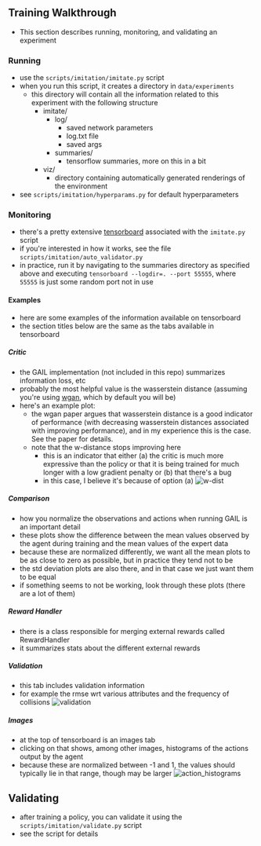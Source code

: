 ## Training Walkthrough
- This section describes running, monitoring, and validating an experiment

### Running
- use the `scripts/imitation/imitate.py` script
- when you run this script, it creates a directory in `data/experiments`
    + this directory will contain all the information related to this experiment with the following structure
        * imitate/
            - log/
                + saved network parameters
                + log.txt file 
                + saved args
            - summaries/
                + tensorflow summaries, more on this in a bit
        * viz/
            - directory containing automatically generated renderings of the environment
- see `scripts/imitation/hyperparams.py` for default hyperparameters

### Monitoring
- there's a pretty extensive [tensorboard](https://www.tensorflow.org/get_started/summaries_and_tensorboard) associated with the `imitate.py` script
- if you're interested in how it works, see the file `scripts/imitation/auto_validator.py`
- in practice, run it by navigating to the summaries directory as specified above and executing `tensorboard --logdir=. --port 55555`, where `55555` is just some random port not in use

#### Examples
- here are some examples of the information available on tensorboard
- the section titles below are the same as the tabs available in tensorboard

##### Critic
- the GAIL implementation (not included in this repo) summarizes information loss, etc
- probably the most helpful value is the wasserstein distance (assuming you're using [wgan](https://arxiv.org/abs/1701.07875), which by default you will be)
- here's an example plot:
    + the wgan paper argues that wasserstein distance is a good indicator of performance (with decreasing wasserstein distances associated with improving performance), and in my experience this is the case. See the paper for details.
    + note that the w-distance stops improving here 
        * this is an indicator that either (a) the critic is much more expressive than the policy or that it is being trained for much longer with a low gradient penalty or (b) that there's a bug 
        * in this case, I believe it's because of option (a)
![w-dist](../media/w-dist.png)

##### Comparison
- how you normalize the observations and actions when running GAIL is an important detail
- these plots show the difference between the mean values observed by the agent during training and the mean values of the expert data
- because these are normalized differently, we want all the mean plots to be as close to zero as possible, but in practice they tend not to be 
- the std deviation plots are also there, and in that case we just want them to be equal
- if something seems to not be working, look through these plots (there are a lot of them)

##### Reward Handler
- there is a class responsible for merging external rewards called RewardHandler
- it summarizes stats about the different external rewards

##### Validation 
- this tab includes validation information 
- for example the rmse wrt various attributes and the frequency of collisions
![validation](../media/validation.png)

##### Images
- at the top of tensorboard is an images tab
- clicking on that shows, among other images, histograms of the actions output by the agent
- because these are normalized between -1 and 1, the values should typically lie in that range, though may be larger
![action_histograms](../media/action_histograms.png)

## Validating
- after training a policy, you can validate it using the `scripts/imitation/validate.py` script
- see the script for details
